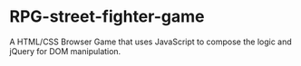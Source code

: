 # RPG-street-fighter-game
A HTML/CSS Browser Game that uses JavaScript to compose the logic and jQuery for DOM manipulation.

